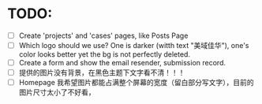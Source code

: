 # TODO:

- [ ] Create 'projects' and 'cases' pages, like Posts Page
- [ ] Which logo should we use? One is darker (witth text "美域佳华"), one's color looks better yet the bg is not perfectly deleted.
- [ ] Create a form and show the email resender, submission record.
- [ ] 提供的图片没有背景，在黑色主题下文字看不清！！！
- [ ] Homepage 我希望图片都能占满整个屏幕的宽度（留白部分写文字），目前的图片尺寸太小了不好看，
